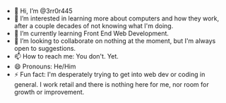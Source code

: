 - 👋 Hi, I’m @3rr0r445
- 👀 I’m interested in learning more about computers and how they work, after a couple decades of not knowing what I'm doing.
- 🌱 I’m currently learning Front End Web Development.
- 💞️ I’m looking to collaborate on nothing at the moment, but I'm always open to suggestions.
- 📫 How to reach me: You don't. Yet.
- 😄 Pronouns: He/Him
- ⚡ Fun fact: I'm desperately trying to get into web dev or coding in general. I work retail and there is nothing here for me, nor room for growth or improvement.

<!---
3rr0r445/3rr0r445 is a ✨ special ✨ repository because its `README.md` (this file) appears on your GitHub profile.
You can click the Preview link to take a look at your changes.
--->
